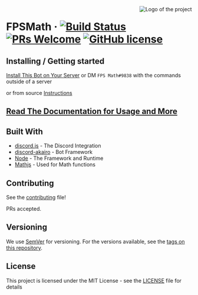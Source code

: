 <img src="https://cdn.discordapp.com/avatars/792712521546465301/a8176886ccd814f17b4c5a98b62e185a.png" alt="Logo of the project" align="right">

# FPSMath &middot; [![Build Status](https://img.shields.io/github/workflow/status/fpsmath/fpsmath/CI?logo=github&style=flat-square)](https://github.com/AnimaFPS/FPSMath/Actions) [![PRs Welcome](https://img.shields.io/badge/PRs-welcome-brightgreen.svg?style=flat-square)](http://makeapullrequest.com) [![GitHub license](https://img.shields.io/badge/license-MIT-blue.svg?style=flat-square)](https://github.com/fpsmath/fpsmath/blob/master/LICENSE)

## Installing / Getting started

[Install This Bot on Your Server](https://fpsmath.animafps.xyz/docs/getting-started) or DM `FPS Math#9838` with the commands outside of a server

or from source [Instructions](/docs/CONTRIBUTING.md)

## [**Read The Documentation for Usage and More**](https://fpsmath.animafps.xyz)

## Built With

- [discord.js](https://github.com/discordjs/discord.js) - The Discord Integration
- [discord-akairo](https://github.com/discord-akairo/discord-akairo) - Bot Framework
- [Node](https://nodejs.org/) - The Framework and Runtime
- [Mathjs](https://mathjs.org/) - Used for Math functions

## Contributing

See the [contributing](/docs/CONTRIBUTING.md) file!

PRs accepted.

## Versioning

We use [SemVer](http://semver.org/) for versioning. For the versions available, see the [tags on this repository](https://github.com/AnimaFPS/FPSMath/tags).

## License

This project is licensed under the MIT License - see the [LICENSE](LICENSE) file for details
